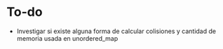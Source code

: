 # To-do
- Investigar si existe alguna forma de calcular colisiones y cantidad de memoria usada en unordered_map